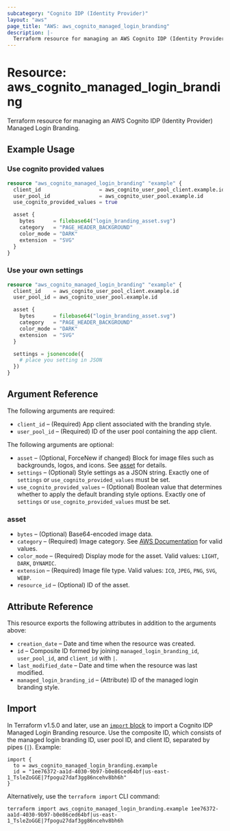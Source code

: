 ```yaml
---
subcategory: "Cognito IDP (Identity Provider)"
layout: "aws"
page_title: "AWS: aws_cognito_managed_login_branding"
description: |-
  Terraform resource for managing an AWS Cognito IDP (Identity Provider) Managed Login Branding.
---
```

# Resource: aws_cognito_managed_login_branding

Terraform resource for managing an AWS Cognito IDP (Identity Provider) Managed Login Branding.

## Example Usage

### Use cognito provided values

```terraform
resource "aws_cognito_managed_login_branding" "example" {
  client_id                   = aws_cognito_user_pool_client.example.id
  user_pool_id                = aws_cognito_user_pool.example.id
  use_cognito_provided_values = true

  asset {
    bytes      = filebase64("login_branding_asset.svg")
    category   = "PAGE_HEADER_BACKGROUND"
    color_mode = "DARK"
    extension  = "SVG"
  }
}
```

### Use your own settings

```terraform
resource "aws_cognito_managed_login_branding" "example" {
  client_id    = aws_cognito_user_pool_client.example.id
  user_pool_id = aws_cognito_user_pool.example.id

  asset {
    bytes      = filebase64("login_branding_asset.svg")
    category   = "PAGE_HEADER_BACKGROUND"
    color_mode = "DARK"
    extension  = "SVG"
  }

  settings = jsonencode({
    # place you setting in JSON
  })
}
```

## Argument Reference

The following arguments are required:

* `client_id` – (Required) App client associated with the branding style.
* `user_pool_id` – (Required) ID of the user pool containing the app client.

The following arguments are optional:

* `asset` – (Optional, ForceNew if changed) Block for image files such as backgrounds, logos, and icons. See [asset](#asset) for details.
* `settings` – (Optional) Style settings as a JSON string. Exactly one of `settings` or `use_cognito_provided_values` must be set.
* `use_cognito_provided_values` – (Optional) Boolean value that determines whether to apply the default branding style options. Exactly one of `settings` or `use_cognito_provided_values` must be set.

### asset

* `bytes` – (Optional) Base64-encoded image data.
* `category` – (Required) Image category. See [AWS Documentation](https://docs.aws.amazon.com/cognito-user-identity-pools/latest/APIReference/API_AssetType.html) for valid values.
* `color_mode` – (Required) Display mode for the asset. Valid values: `LIGHT`, `DARK`, `DYNAMIC`.
* `extension` – (Required) Image file type. Valid values: `ICO`, `JPEG`, `PNG`, `SVG`, `WEBP`.
* `resource_id` – (Optional) ID of the asset.

## Attribute Reference

This resource exports the following attributes in addition to the arguments above:

* `creation_date` – Date and time when the resource was created.
* `id` – Composite ID formed by joining `managed_login_branding_id`, `user_pool_id`, and `client_id` with `|`.
* `last_modified_date` – Date and time when the resource was last modified.
* `managed_login_branding_id` – (Attribute) ID of the managed login branding style.

## Import

In Terraform v1.5.0 and later, use an [`import` block](https://developer.hashicorp.com/terraform/language/import) to import a Cognito IDP Managed Login Branding resource. Use the composite ID, which consists of the managed login branding ID, user pool ID, and client ID, separated by pipes (`|`). Example:

```hcl
import {
  to = aws_cognito_managed_login_branding.example
  id = "1ee76372-aa1d-4030-9b97-b0e86ced64bf|us-east-1_TsleZoGGE|7fpogu27daf3gg86ncehv8bh6h"
}
```

Alternatively, use the `terraform import` CLI command:

```console
terraform import aws_cognito_managed_login_branding.example 1ee76372-aa1d-4030-9b97-b0e86ced64bf|us-east-1_TsleZoGGE|7fpogu27daf3gg86ncehv8bh6h
```

